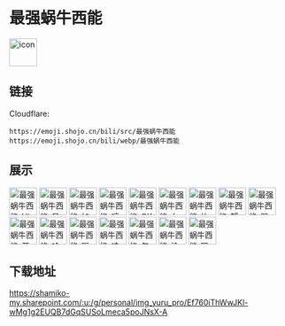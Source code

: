 # 最强蜗牛西能
<img src="https://emoji.shojo.cn/bili/src/最强蜗牛西能/icon.png" width="50" height="50" alt="icon">

## 链接
Cloudflare:
```
https://emoji.shojo.cn/bili/src/最强蜗牛西能
https://emoji.shojo.cn/bili/webp/最强蜗牛西能
```
## 展示
<img src="https://emoji.shojo.cn/bili/src/最强蜗牛西能/最强蜗牛西能-Hi.png" width="50" height="50" alt="最强蜗牛西能-Hi">
<img src="https://emoji.shojo.cn/bili/src/最强蜗牛西能/最强蜗牛西能-呆萌.png" width="50" height="50" alt="最强蜗牛西能-呆萌">
<img src="https://emoji.shojo.cn/bili/src/最强蜗牛西能/最强蜗牛西能-加油.png" width="50" height="50" alt="最强蜗牛西能-加油">
<img src="https://emoji.shojo.cn/bili/src/最强蜗牛西能/最强蜗牛西能-哼.png" width="50" height="50" alt="最强蜗牛西能-哼">
<img src="https://emoji.shojo.cn/bili/src/最强蜗牛西能/最强蜗牛西能-OK.png" width="50" height="50" alt="最强蜗牛西能-OK">
<img src="https://emoji.shojo.cn/bili/src/最强蜗牛西能/最强蜗牛西能-么么.png" width="50" height="50" alt="最强蜗牛西能-么么">
<img src="https://emoji.shojo.cn/bili/src/最强蜗牛西能/最强蜗牛西能-比心.png" width="50" height="50" alt="最强蜗牛西能-比心">
<img src="https://emoji.shojo.cn/bili/src/最强蜗牛西能/最强蜗牛西能-蟹蟹.png" width="50" height="50" alt="最强蜗牛西能-蟹蟹">
<img src="https://emoji.shojo.cn/bili/src/最强蜗牛西能/最强蜗牛西能-哭了.png" width="50" height="50" alt="最强蜗牛西能-哭了">
<img src="https://emoji.shojo.cn/bili/src/最强蜗牛西能/最强蜗牛西能-开心.png" width="50" height="50" alt="最强蜗牛西能-开心">
<img src="https://emoji.shojo.cn/bili/src/最强蜗牛西能/最强蜗牛西能-哈哈.png" width="50" height="50" alt="最强蜗牛西能-哈哈">
<img src="https://emoji.shojo.cn/bili/src/最强蜗牛西能/最强蜗牛西能-喝饮料.png" width="50" height="50" alt="最强蜗牛西能-喝饮料">
<img src="https://emoji.shojo.cn/bili/src/最强蜗牛西能/最强蜗牛西能-哇.png" width="50" height="50" alt="最强蜗牛西能-哇">
<img src="https://emoji.shojo.cn/bili/src/最强蜗牛西能/最强蜗牛西能-勾引.png" width="50" height="50" alt="最强蜗牛西能-勾引">
<img src="https://emoji.shojo.cn/bili/src/最强蜗牛西能/最强蜗牛西能-沧桑.png" width="50" height="50" alt="最强蜗牛西能-沧桑">
<img src="https://emoji.shojo.cn/bili/src/最强蜗牛西能/最强蜗牛西能-嗯嗯.png" width="50" height="50" alt="最强蜗牛西能-嗯嗯">

## 下载地址

https://shamiko-my.sharepoint.com/:u:/g/personal/img_yuru_pro/Ef760iThWwJKl-wMg1g2EUQB7dGqSUSoLmeca5poJNsX-A